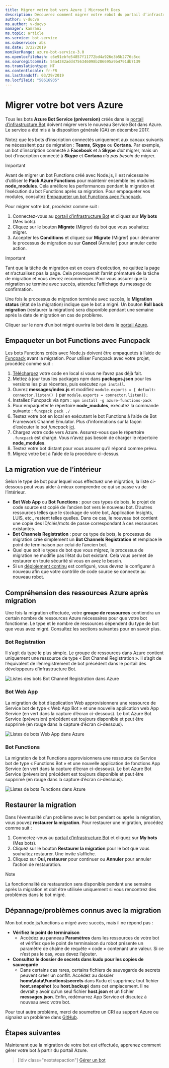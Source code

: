 ```yaml
---
title: Migrer votre bot vers Azure | Microsoft Docs
description: Découvrez comment migrer votre robot du portail d’infrastructure Bot hérité vers un service bot dans le portail Azure.
author: v-ducvo
ms.author: v-ducvo
manager: kamrani
ms.topic: article
ms.service: bot-service
ms.subservice: abs
ms.date: 3/22/2019
monikerRange: azure-bot-service-3.0
ms.openlocfilehash: c6e91ebfe54857f11772bd4a926e3b5b2776c8cc
ms.sourcegitcommit: 54a4382add4756346098b286695a9b4791db7139
ms.translationtype: HT
ms.contentlocale: fr-FR
ms.lasthandoff: 03/29/2019
ms.locfileid: "58616935"
---
```

# <a name="migrate-your-bot-to-azure"></a>Migrer votre bot vers Azure

Tous les bots **Azure Bot Service (préversion)** créés dans le [portail d’infrastructure Bot](http://dev.botframework.com) doivent migrer vers le nouveau Service Bot dans Azure. Le service a été mis à la disposition générale (GA) en décembre 2017. 

Notez que les bots d’inscription connectés uniquement aux canaux suivants ne nécessitent *pas* de migration : **Teams**, **Skype** ou **Cortana**. Par exemple, un bot d’inscription connecté à **Facebook** et à **Skype** *doit* migrer, mais un bot d’inscription connecté à **Skype** et **Cortana** *n’a pas besoin* de migrer.

> [!IMPORTANT]
> Avant de migrer un bot Functions créé avec Node.js, il est nécessaire d’utiliser le **Pack Azure Functions** pour maintenir ensemble les modules **node_modules**. Cela améliore les performances pendant la migration et l’exécution du bot Functions après sa migration. Pour empaqueter vos modules, consultez [Empaqueter un bot Functions avec Funcpack](#package-a-functions-bot-with-funcpack).

Pour migrer votre bot, procédez comme suit :

1. Connectez-vous au [portail d’infrastructure Bot](http://dev.botframework.com) et cliquez sur **My bots** (Mes bots).
2. Cliquez sur le bouton **Migrate** (Migrer) du bot que vous souhaitez migrer.
3. Accepter les **Conditions** et cliquez sur **Migrate** (Migrer) pour démarrer le processus de migration ou sur **Cancel** (Annuler) pour annuler cette action.

> [!IMPORTANT]
> Tant que la tâche de migration est en cours d’exécution, ne quittez la page et n’actualisez pas la page. Cela provoquerait l’arrêt prématuré de la tâche de migration et vous devrez recommencer. Pour vous assurer que la migration se termine avec succès, attendez l’affichage du message de confirmation.

Une fois le processus de migration terminée avec succès, le **Migration status** (état de la migration) indique que le bot a migré. Un bouton **Roll back migration** (restaurer la migration) sera disponible pendant une semaine après la date de migration en cas de problème.

Cliquer sur le nom d’un bot migré ouvrira le bot dans le [portail Azure](http://portal.azure.com).

## <a name="package-a-functions-bot-with-funcpack"></a>Empaqueter un bot Functions avec Funcpack

Les bots Functions créés avec Node.js doivent être empaquetés à l’aide de [Funcpack](https://github.com/Azure/azure-functions-pack) avant la migration. Pour utiliser Funcpack avec votre projet, procédez comme suit :

1.  [Téléchargez](bot-service-build-download-source-code.md) votre code en local si vous ne l’avez pas déjà fait.
2.  Mettez à jour tous les packages npm dans **packages.json** pour les versions les plus récentes, puis exécutez `npm install`.
3.  Ouvrez **messages/index.js** et modifiez `module.exports = { default: connector.listen() }` par `module.exports = connector.listen();`
4.  Installez Funcpack via npm : `npm install -g azure-functions-pack`
5.  Pour empaqueter le répertoire **node_modules**, exécutez la commande suivante : `funcpack pack ./`
6.  Testez votre bot en local en exécutant le bot Functions à l’aide de Bot Framework Channel Emulator. Plus d’informations sur la façon d’exécuter le bot *funcpack* [ici](https://github.com/Azure/azure-functions-pack#how-to-run). 
7.  Chargez votre code vers Azure. Assurez-vous que le répertoire `.funcpack` est chargé. Vous n’avez pas besoin de charger le répertoire **node_modules**.
8. Testez votre bot distant pour vous assurer qu’il répond comme prévu.
9. Migrez votre bot à l’aide de la procédure ci-dessus.

## <a name="migration-under-the-hood"></a>La migration vue de l’intérieur

Selon le type de bot pour lequel vous effectuez une migration, la liste ci-dessous peut vous aider à mieux comprendre ce qui se passe vu de l’intérieur.

* **Bot Web App** ou **Bot Functions** : pour ces types de bots, le projet de code source est copié de l’ancien bot vers le nouveau bot. D’autres ressources telles que le stockage de votre bot, Application Insights, LUIS, etc., restent telles quelles. Dans ce cas, le nouveau bot contient une copie des ID/clés/mots de passe correspondant à ces ressources existantes. 
* **Bot Channels Registration** : pour ce type de bots, le processus de migration crée simplement un **Bot Channels Registration** et remplace le point de terminaison par celui de l’ancien bot. 
* Quel que soit le types de bot que vous migrez, le processus de migration ne modifie pas l’état du bot existant. Cela vous permet de restaurer en toute sécurité si vous en avez le besoin.
* Si un [déploiement continu](bot-service-build-continuous-deployment.md) est configuré, vous devrez le configurer à nouveau afin que votre contrôle de code source se connecte au nouveau robot.

## <a name="understanding-azure-resources-after-migration"></a>Compréhension des ressources Azure après migration
Une fois la migration effectuée, votre **groupe de ressources** contiendra un certain nombre de ressources Azure nécessaires pour que votre bot fonctionne. Le type et le nombre de ressources dépendent du type de bot que vous avez migré. Consultez les sections suivantes pour en savoir plus.

### <a name="registration-bot"></a>Bot Registration

Il s’agit du type le plus simple. Le groupe de ressources dans Azure contient uniquement une ressource de type « Bot Channel Registration ». Il s’agit de l’équivalent de l’enregistrement de bot précédent dans le portail des développeurs d’infrastructure Bot.

![Listes des bots Bot Channel Registration dans Azure](~/media/bot-service-migrate-bot/channel-registration-bot.png)

### <a name="web-app-bot"></a>Bot Web App
La migration de bot d’application Web approvisionnera une ressource de Service bot de type « Web App Bot » et une nouvelle application web App Service (en vert dans la capture d’écran ci-dessous). Le bot Azure Bot Service (préversion) précédent est toujours disponible et peut être supprimé (en rouge dans la capture d’écran ci-dessous).

![Listes de bots Web App dans Azure](~/media/bot-service-migrate-bot/web-app-bot.png)

### <a name="functions-bot"></a>Bot Functions
La migration de bot Functions approvisionnera une ressource de Service bot de type « Functions Bot » et une nouvelle application de fonctions App Service (en vert dans la capture d’écran ci-dessous). Le bot Azure Bot Service (préversion) précédent est toujours disponible et peut être supprimé (en rouge dans la capture d’écran ci-dessous).

![Listes de bots Functions dans Azure](~/media/bot-service-migrate-bot/functions-bot.png)


## <a name="roll-back-migration"></a>Restaurer la migration

Dans l’éventualité d’un problème avec le bot pendant ou après la migration, vous pouvez **restaurer la migration**. Pour restaurer une migration, procédez comme suit :

1. Connectez-vous au [portail d’infrastructure Bot](http://dev.botframework.com) et cliquez sur **My bots** (Mes bots).
2. Cliquez sur le bouton **Restaurer la migration** pour le bot que vous souhaitez restaurer. Une invite s’affiche.
3. Cliquez sur **Oui, restaurer** pour continuer ou **Annuler** pour annuler l’action de restauration.

> [!NOTE]
> La fonctionnalité de restauration sera disponible pendant une semaine après la migration et doit être utilisée uniquement si vous rencontrez des problèmes dans le bot migré.

## <a name="migration-troubleshootingknown-issues"></a>Dépannage/problèmes connus avec la migration
Mon bot node.js/functions a migré avec succès, mais il ne répond pas :

* **Vérifiez le point de terminaison**
  * Accédez au panneau **Paramètres** dans les ressources de votre bot et vérifiez que le point de terminaison du robot présente un paramètre de chaîne de requête « code » contenant une valeur. Si ce n’est pas le cas, vous devez l’ajouter.
* **Consultez le dossier de secrets dans kudu pour les copies de sauvegarde**
  * Dans certains cas rares, certains fichiers de sauvegarde de secrets peuvent créer un conflit. Accédez au dossier **home\data\Functions\secrets** dans Kudu et supprimez tout fichier **host.snapshot** (ou **host.backup**) dans cet emplacement. Il ne devrait y avoir qu’un seul fichier **host.json** et un fichier **messages.json**. Enfin, redémarrez App Service et discutez à nouveau avec votre bot.

Pour tout autre problème, merci de soumettre un CRI au support Azure ou signalez un problème dans [GitHub](https://github.com/MicrosoftDocs/bot-framework-docs/issues).


## <a name="next-steps"></a>Étapes suivantes

Maintenant que la migration de votre bot est effectuée, apprenez comment gérer votre bot à partir du portail Azure.

> [!div class="nextstepaction"]
> [Gérer un bot](bot-service-manage-overview.md)
